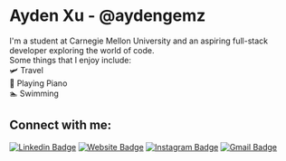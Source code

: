 # Ayden Xu - @aydengemz

I'm a student at Carnegie Mellon University and an aspiring full-stack developer exploring the world of code. \
Some things that I enjoy include: \
🛩 Travel\
🎹 Playing Piano\
🏊 Swimming

## Connect with me:

[![Linkedin Badge](https://img.shields.io/badge/-aydenx-blue?style=flat&logo=Linkedin&logoColor=white&link=https://www.linkedin.com/in/aydenx/)](https://www.linkedin.com/in/aydenx/)
[![Website Badge](https://img.shields.io/badge/-Portfolio-47CCCC?style=flat&logo=Google-Chrome&logoColor=white&link=https://jessicalim.me)](https://jessicalim.me)
[![Instagram Badge](https://img.shields.io/badge/-@ayd_xu-purple?style=flat&logo=instagram&logoColor=white&link=https://instagram.com/_jessicaalim/)](https://instagram.com/_jessicaalim)
[![Gmail Badge](https://img.shields.io/badge/-aydenx@andrew.cmu.edu-c14438?style=flat&logo=Gmail&logoColor=white&link=mailto:jessicalim813@gmail.com)](mailto:jessicalim813@gmail.com)



